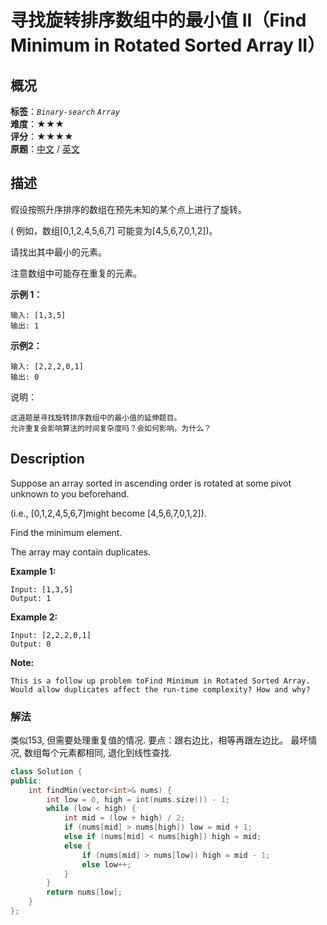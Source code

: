 # 寻找旋转排序数组中的最小值 II（Find Minimum in Rotated Sorted Array II）
## 概况
**标签**：*`Binary-search`*  *`Array`*<br>
**难度**：★★★<br>
**评分**：★★★★<br>
**原题**：[中文](https://leetcode-cn.com/problems/find-minimum-in-rotated-sorted-array-ii) / [英文](https://leetcode.com/problems/find-minimum-in-rotated-sorted-array-ii)
## 描述
假设按照升序排序的数组在预先未知的某个点上进行了旋转。

( 例如，数组[0,1,2,4,5,6,7]  可能变为[4,5,6,7,0,1,2])。

请找出其中最小的元素。

注意数组中可能存在重复的元素。

**示例 1：**
```
输入: [1,3,5]
输出: 1
```

**示例2：**
```
输入: [2,2,2,0,1]
输出: 0
```

说明：

	这道题是寻找旋转排序数组中的最小值的延伸题目。
	允许重复会影响算法的时间复杂度吗？会如何影响，为什么？
	
## Description
Suppose an array sorted in ascending order is rotated at some pivot unknown to you beforehand.

(i.e., [0,1,2,4,5,6,7]might become [4,5,6,7,0,1,2]).

Find the minimum element.

The array may contain duplicates.

**Example 1:**
```
Input: [1,3,5]
Output: 1
```

**Example 2:**
```
Input: [2,2,2,0,1]
Output: 0
```

**Note:**

	This is a follow up problem toFind Minimum in Rotated Sorted Array.
	Would allow duplicates affect the run-time complexity? How and why?

### 解法
类似153, 但需要处理重复值的情况.
要点：跟右边比，相等再跟左边比。
最坏情况, 数组每个元素都相同, 退化到线性查找.

```c++
class Solution {
public:
    int findMin(vector<int>& nums) {
        int low = 0, high = int(nums.size()) - 1;
        while (low < high) {
            int mid = (low + high) / 2;
            if (nums[mid] > nums[high]) low = mid + 1;
            else if (nums[mid] < nums[high]) high = mid;
            else {
                if (nums[mid] > nums[low]) high = mid - 1;
                else low++;
            }
        }
        return nums[low];
    }
};
```
